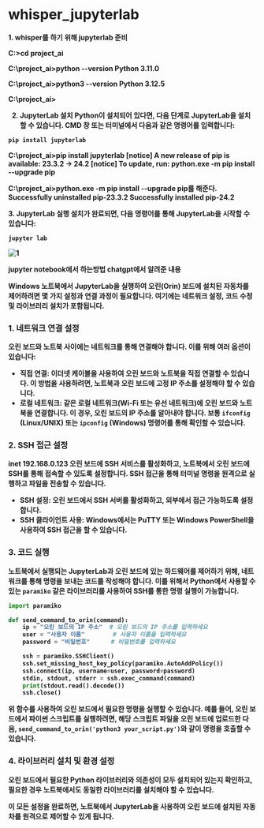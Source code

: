 # whisper_jupyterlab
<b> 
1. whisper를 하기 위해 jupyterlab 준비

C:\>cd project_ai

C:\project_ai>python --version
Python 3.11.0

C:\project_ai>python3 --version
Python 3.12.5

C:\project_ai>

2. JupyterLab 설치
Python이 설치되어 있다면, 다음 단계로 JupyterLab을 설치할 수 있습니다. CMD 창 또는 터미널에서 다음과 같은 명령어를 입력합니다:

``` bash
pip install jupyterlab
```
<b>

C:\project_ai>pip install jupyterlab
[notice] A new release of pip is available: 23.3.2 -> 24.2
[notice] To update, run: python.exe -m pip install --upgrade pip

C:\project_ai>python.exe -m pip install --upgrade pip를 해준다.
      Successfully uninstalled pip-23.3.2
Successfully installed pip-24.2

<b> 
3. JupyterLab 실행
설치가 완료되면, 다음 명령어를 통해 JupyterLab을 시작할 수 있습니다:

```
jupyter lab
```

![1](https://github.com/user-attachments/assets/c5247511-fe39-432b-bafc-35116691bf1e)

<b> jupyter notebook에서 하는방법 chatgpt에서 알려준 내용

Windows 노트북에서 JupyterLab을 실행하여 오린(Orin) 보드에 설치된 자동차를 제어하려면 몇 가지 설정과 연결 과정이 필요합니다. 여기에는 네트워크 설정, 코드 수정 및 라이브러리 설치가 포함됩니다.

### 1. 네트워크 연결 설정

오린 보드와 노트북 사이에는 네트워크를 통해 연결해야 합니다. 이를 위해 여러 옵션이 있습니다:

- **직접 연결**: 이더넷 케이블을 사용하여 오린 보드와 노트북을 직접 연결할 수 있습니다. 이 방법을 사용하려면, 노트북과 오린 보드에 고정 IP 주소를 설정해야 할 수 있습니다.
- **로컬 네트워크**: 같은 로컬 네트워크(Wi-Fi 또는 유선 네트워크)에 오린 보드와 노트북을 연결합니다. 이 경우, 오린 보드의 IP 주소를 알아내야 합니다. 보통 `ifconfig` (Linux/UNIX) 또는 `ipconfig` (Windows) 명령어를 통해 확인할 수 있습니다.

### 2. SSH 접근 설정
inet 192.168.0.123
오린 보드에 SSH 서비스를 활성화하고, 노트북에서 오린 보드에 SSH를 통해 접속할 수 있도록 설정합니다. SSH 접근을 통해 터미널 명령을 원격으로 실행하고 파일을 전송할 수 있습니다.

- **SSH 설정**: 오린 보드에서 SSH 서버를 활성화하고, 외부에서 접근 가능하도록 설정합니다.
- **SSH 클라이언트 사용**: Windows에서는 PuTTY 또는 Windows PowerShell을 사용하여 SSH 접근을 할 수 있습니다.

### 3. 코드 실행

노트북에서 실행되는 JupyterLab과 오린 보드에 있는 하드웨어를 제어하기 위해, 네트워크를 통해 명령을 보내는 코드를 작성해야 합니다. 이를 위해서 Python에서 사용할 수 있는 `paramiko` 같은 라이브러리를 사용하여 SSH를 통한 명령 실행이 가능합니다.

```python
import paramiko

def send_command_to_orin(command):
    ip = "오린 보드의 IP 주소"  # 오린 보드의 IP 주소를 입력하세요
    user = "사용자 이름"        # 사용자 이름을 입력하세요
    password = "비밀번호"      # 비밀번호를 입력하세요

    ssh = paramiko.SSHClient()
    ssh.set_missing_host_key_policy(paramiko.AutoAddPolicy())
    ssh.connect(ip, username=user, password=password)
    stdin, stdout, stderr = ssh.exec_command(command)
    print(stdout.read().decode())
    ssh.close()
```

위 함수를 사용하여 오린 보드에서 필요한 명령을 실행할 수 있습니다. 예를 들어, 오린 보드에서 파이썬 스크립트를 실행하려면, 해당 스크립트 파일을 오린 보드에 업로드한 다음, `send_command_to_orin('python3 your_script.py')`와 같이 명령을 호출할 수 있습니다.

### 4. 라이브러리 설치 및 환경 설정

오린 보드에서 필요한 Python 라이브러리와 의존성이 모두 설치되어 있는지 확인하고, 필요한 경우 노트북에서도 동일한 라이브러리를 설치해야 할 수 있습니다.

이 모든 설정을 완료하면, 노트북에서 JupyterLab을 사용하여 오린 보드에 설치된 자동차를 원격으로 제어할 수 있게 됩니다.


















